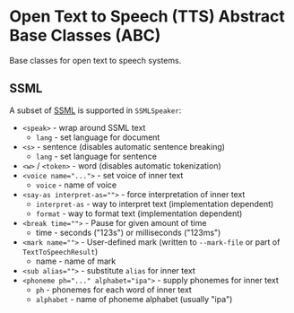 # Open Text to Speech (TTS) Abstract Base Classes (ABC)

Base classes for open text to speech systems.


## SSML

A subset of [SSML](https://www.w3.org/TR/speech-synthesis11/) is supported in `SSMLSpeaker`:

* `<speak>` - wrap around SSML text
    * `lang` - set language for document
* `<s>` - sentence (disables automatic sentence breaking)
    * `lang` - set language for sentence
* `<w>` / `<token>` - word (disables automatic tokenization)
* `<voice name="...">` - set voice of inner text
    * `voice` - name of voice
* `<say-as interpret-as="">` - force interpretation of inner text
    * `interpret-as` - way to interpret text (implementation dependent)
    * `format` - way to format text (implementation dependent)
* `<break time="">` - Pause for given amount of time
    * time - seconds ("123s") or milliseconds ("123ms")
* `<mark name="">` - User-defined mark (written to `--mark-file` or part of `TextToSpeechResult`)
    * name - name of mark
* `<sub alias="">` - substitute `alias` for inner text
* `<phoneme ph="..." alphabet="ipa">` - supply phonemes for inner text
    * `ph` - phonemes for each word of inner text
    * `alphabet` - name of phoneme alphabet (usually "ipa")
